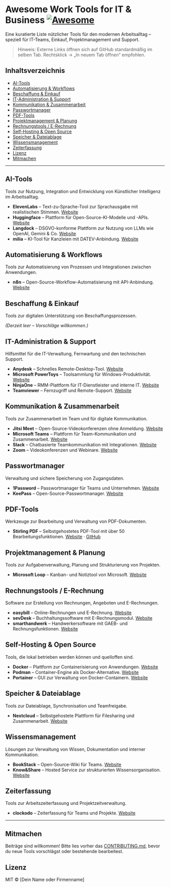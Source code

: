 # Awesome Work Tools for IT & Business [![Awesome](https://awesome.re/badge.svg)](https://awesome.re)

Eine kuratierte Liste nützlicher Tools für den modernen Arbeitsalltag – speziell für IT-Teams, Einkauf, Projektmanagement und Support.

> Hinweis: Externe Links öffnen sich auf GitHub standardmäßig im selben Tab. Rechtsklick → „In neuem Tab öffnen“ empfohlen.

## Inhaltsverzeichnis

- [AI-Tools](#ai-tools)
- [Automatisierung & Workflows](#automatisierung--workflows)
- [Beschaffung & Einkauf](#beschaffung--einkauf)
- [IT-Administration & Support](#it-administration--support)
- [Kommunikation & Zusammenarbeit](#kommunikation--zusammenarbeit)
- [Passwortmanager](#passwortmanager)
- [PDF-Tools](#pdf-tools)
- [Projektmanagement & Planung](#projektmanagement--planung)
- [Rechnungstools / E-Rechnung](#rechnungstools--e-rechnung)
- [Self-Hosting & Open Source](#self-hosting--open-source)
- [Speicher & Dateiablage](#speicher--dateiablage)
- [Wissensmanagement](#wissensmanagement)
- [Zeiterfassung](#zeiterfassung)
- [Lizenz](#lizenz)
- [Mitmachen](#mitmachen)

---

## AI-Tools

Tools zur Nutzung, Integration und Entwicklung von Künstlicher Intelligenz im Arbeitsalltag.

- **ElevenLabs** – Text-zu-Sprache-Tool zur Sprachausgabe mit realistischen Stimmen. [Website](https://elevenlabs.io/de)
- **Huggingface** – Plattform für Open-Source-KI-Modelle und -APIs. [Website](https://huggingface.co)
- **Langdock** – DSGVO-konforme Plattform zur Nutzung von LLMs wie OpenAI, Gemini & Co. [Website](https://www.langdock.com)
- **milia** – KI-Tool für Kanzleien mit DATEV-Anbindung. [Website](https://www.milia.io)

## Automatisierung & Workflows

Tools zur Automatisierung von Prozessen und Integrationen zwischen Anwendungen.

- **n8n** – Open-Source-Workflow-Automatisierung mit API-Anbindung. [Website](https://n8n.io)

## Beschaffung & Einkauf

Tools zur digitalen Unterstützung von Beschaffungsprozessen.

*(Derzeit leer – Vorschläge willkommen.)*

## IT-Administration & Support

Hilfsmittel für die IT-Verwaltung, Fernwartung und den technischen Support.

- **Anydesk** – Schnelles Remote-Desktop-Tool. [Website](https://anydesk.com)
- **Microsoft PowerToys** – Toolsammlung für Windows-Produktivität. [Website](https://learn.microsoft.com/de-de/windows/powertoys/install)
- **NinjaOne** – RMM-Plattform für IT-Dienstleister und interne IT. [Website](https://www.ninjaone.com)
- **Teamviewer** – Fernzugriff und Remote-Support. [Website](https://www.teamviewer.com)

## Kommunikation & Zusammenarbeit

Tools zur Zusammenarbeit im Team und für digitale Kommunikation.

- **Jitsi Meet** – Open-Source-Videokonferenzen ohne Anmeldung. [Website](https://meet.jit.si)
- **Microsoft Teams** – Plattform für Team-Kommunikation und Zusammenarbeit. [Website](https://www.microsoft.com/de-de/microsoft-teams)
- **Slack** – Chatbasierte Teamkommunikation mit Integrationen. [Website](https://slack.com)
- **Zoom** – Videokonferenzen und Webinare. [Website](https://zoom.us)

## Passwortmanager

Verwaltung und sichere Speicherung von Zugangsdaten.

- **1Password** – Passwortmanager für Teams und Unternehmen. [Website](https://1password.com)
- **KeePass** – Open-Source-Passwortmanager. [Website](https://keepass.info)

## PDF-Tools

Werkzeuge zur Bearbeitung und Verwaltung von PDF-Dokumenten.

- **Stirling PDF** – Selbstgehostetes PDF-Tool mit über 50 Bearbeitungsfunktionen. [Website](https://stirlingpdf.io) · [GitHub](https://github.com/Stirling-Tools/Stirling-PDF)

## Projektmanagement & Planung

Tools zur Aufgabenverwaltung, Planung und Strukturierung von Projekten.

- **Microsoft Loop** – Kanban- und Notiztool von Microsoft. [Website](https://loop.microsoft.com)

## Rechnungstools / E-Rechnung

Software zur Erstellung von Rechnungen, Angeboten und E-Rechnungen.

- **easybill** – Online-Rechnungen und E-Rechnung. [Website](https://www.easybill.de)
- **sevDesk** – Buchhaltungssoftware mit E-Rechnungsmodul. [Website](https://sevdesk.com)
- **smarthandwerk** – Handwerkersoftware mit GAEB- und Rechnungsfunktionen. [Website](https://www.smarthandwerk.de)

## Self-Hosting & Open Source

Tools, die lokal betrieben werden können und quelloffen sind.

- **Docker** – Plattform zur Containerisierung von Anwendungen. [Website](https://www.docker.com)
- **Podman** – Container-Engine als Docker-Alternative. [Website](https://podman.io)
- **Portainer** – GUI zur Verwaltung von Docker-Containern. [Website](https://www.portainer.io)

## Speicher & Dateiablage

Tools zur Dateiablage, Synchronisation und Teamfreigabe.

- **Nextcloud** – Selbstgehostete Plattform für Filesharing und Zusammenarbeit. [Website](https://nextcloud.com)

## Wissensmanagement

Lösungen zur Verwaltung von Wissen, Dokumentation und interner Kommunikation.

- **BookStack** – Open-Source-Wiki für Teams. [Website](https://www.bookstackapp.com)
- **Know&Share** – Hosted Service zur strukturierten Wissensorganisation. [Website](https://www.knowandshare.com)

## Zeiterfassung

Tools zur Arbeitszeiterfassung und Projektzeitverwaltung.

- **clockodo** – Zeiterfassung für Teams und Projekte. [Website](https://www.clockodo.de)

---

## Mitmachen

Beiträge sind willkommen! Bitte lies vorher das [CONTRIBUTING.md](contributing.md), bevor du neue Tools vorschlägst oder bestehende bearbeitest.

## Lizenz

MIT © [Dein Name oder Firmenname]